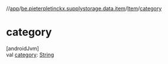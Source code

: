 //[app](../../../index.md)/[be.pieterpletinckx.supplystorage.data.item](../index.md)/[Item](index.md)/[category](category.md)

# category

[androidJvm]\
val [category](category.md): [String](https://kotlinlang.org/api/latest/jvm/stdlib/kotlin/-string/index.html)
